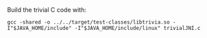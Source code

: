 Build the trivial C code with:

`
gcc -shared -o ../../target/test-classes/libtrivia.so -I"$JAVA_HOME/include" -I"$JAVA_HOME/include/linux" trivialJNI.c
`

